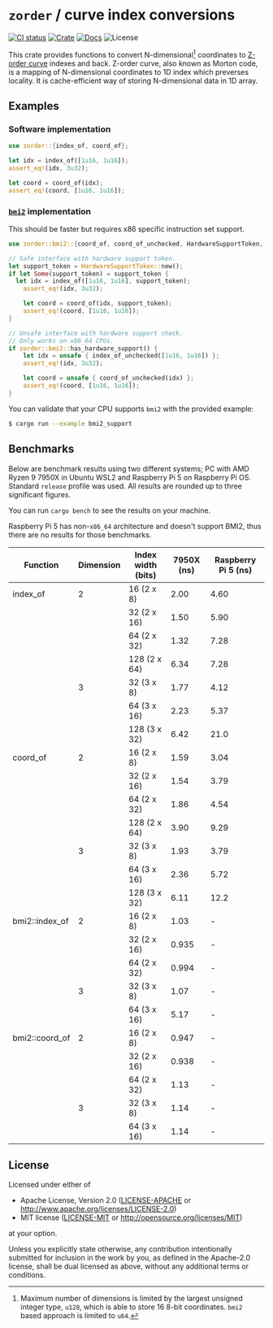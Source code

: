 # `zorder` / curve index conversions

[![CI status](https://github.com/kauppie/zorder/actions/workflows/rust.yml/badge.svg?branch=main)](https://github.com/kauppie/zorder/actions/workflows/rust.yml)
[![Crate](https://img.shields.io/crates/d/zorder?label=crates.io)](https://crates.io/crates/zorder)
[![Docs](https://img.shields.io/docsrs/zorder?label=docs.rs)](https://docs.rs/zorder/latest/zorder/)
![License](https://img.shields.io/crates/l/zorder)

This crate provides functions to convert N-dimensional[^1] coordinates to [Z-order curve](https://en.wikipedia.org/wiki/Z-order_curve) indexes and back. Z-order curve, also known as Morton code, is a mapping of N-dimensional coordinates to 1D index which preverses locality. It is cache-efficient way of storing N-dimensional data in 1D array.

[^1]: Maximum number of dimensions is limited by the largest unsigned integer type, `u128`, which is able to store 16 8-bit coordinates. `bmi2` based approach is limited to `u64`.

## Examples

### Software implementation

```rust
use zorder::{index_of, coord_of};

let idx = index_of([1u16, 1u16]);
assert_eq!(idx, 3u32);

let coord = coord_of(idx);
assert_eq!(coord, [1u16, 1u16]);
```

### [`bmi2`](https://en.wikipedia.org/wiki/X86_Bit_manipulation_instruction_set) implementation

This should be faster but requires x86 specific instruction set support.

```rust
use zorder::bmi2::{coord_of, coord_of_unchecked, HardwareSupportToken, index_of, index_of_unchecked};

// Safe interface with hardware support token.
let support_token = HardwareSupportToken::new();
if let Some(support_token) = support_token {
  let idx = index_of([1u16, 1u16], support_token);
    assert_eq!(idx, 3u32);

    let coord = coord_of(idx, support_token);
    assert_eq!(coord, [1u16, 1u16]);
}

// Unsafe interface with hardware support check.
// Only works on x86_64 CPUs.
if zorder::bmi2::has_hardware_support() {
    let idx = unsafe { index_of_unchecked([1u16, 1u16]) };
    assert_eq!(idx, 3u32);

    let coord = unsafe { coord_of_unchecked(idx) };
    assert_eq!(coord, [1u16, 1u16]);
}
```

You can validate that your CPU supports `bmi2` with the provided example:

```sh
$ cargo run --example bmi2_support
```

## Benchmarks

Below are benchmark results using two different systems; PC with AMD Ryzen 9 7950X in Ubuntu WSL2 and Raspberry Pi 5 on Raspberry Pi OS. Standard `release` profile was used. All results are rounded up to three significant figures.

You can run `cargo bench` to see the results on your machine.

Raspberry Pi 5 has non-`x86_64` architecture and doesn't support BMI2, thus there are no results for those benchmarks.

| Function       | Dimension | Index width (bits) | 7950X (ns) | Raspberry Pi 5 (ns) |
| -------------- | --------- | ------------------ | ---------- | ------------------- |
| index_of       | 2         | 16  (2 x 8)        | 2.00       | 4.60                |
|                |           | 32  (2 x 16)       | 1.50       | 5.90                |
|                |           | 64  (2 x 32)       | 1.32       | 7.28                |
|                |           | 128 (2 x 64)       | 6.34       | 7.28                |
|                | 3         | 32  (3 x 8)        | 1.77       | 4.12                |
|                |           | 64  (3 x 16)       | 2.23       | 5.37                |
|                |           | 128 (3 x 32)       | 6.42       | 21.0                |
| coord_of       | 2         | 16  (2 x 8)        | 1.59       | 3.04                |
|                |           | 32  (2 x 16)       | 1.54       | 3.79                |
|                |           | 64  (2 x 32)       | 1.86       | 4.54                |
|                |           | 128 (2 x 64)       | 3.90       | 9.29                |
|                | 3         | 32  (3 x 8)        | 1.93       | 3.79                |
|                |           | 64  (3 x 16)       | 2.36       | 5.72                |
|                |           | 128 (3 x 32)       | 6.11       | 12.2                |
| bmi2::index_of | 2         | 16  (2 x 8)        | 1.03       | -                   |
|                |           | 32  (2 x 16)       | 0.935      | -                   |
|                |           | 64  (2 x 32)       | 0.994      | -                   |
|                | 3         | 32  (3 x 8)        | 1.07       | -                   |
|                |           | 64  (3 x 16)       | 5.17       | -                   |
| bmi2::coord_of | 2         | 16  (2 x 8)        | 0.947      | -                   |
|                |           | 32  (2 x 16)       | 0.938      | -                   |
|                |           | 64  (2 x 32)       | 1.13       | -                   |
|                | 3         | 32  (3 x 8)        | 1.14       | -                   |
|                |           | 64  (3 x 16)       | 1.14       | -                   |

## License

Licensed under either of

- Apache License, Version 2.0
  ([LICENSE-APACHE](LICENSE-APACHE) or http://www.apache.org/licenses/LICENSE-2.0)
- MIT license
  ([LICENSE-MIT](LICENSE-MIT) or http://opensource.org/licenses/MIT)

at your option.

Unless you explicitly state otherwise, any contribution intentionally submitted
for inclusion in the work by you, as defined in the Apache-2.0 license, shall be
dual licensed as above, without any additional terms or conditions.

